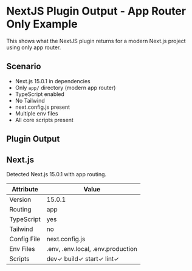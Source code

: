 # NextJS Plugin Output - App Router Only Example

This shows what the NextJS plugin returns for a modern Next.js project using only app router.

## Scenario
- Next.js 15.0.1 in dependencies
- Only `app/` directory (modern app router)
- TypeScript enabled
- No Tailwind
- next.config.js present
- Multiple env files
- All core scripts present

## Plugin Output

## Next.js
Detected Next.js 15.0.1 with app routing.

| Attribute | Value |
| --------- | ----- |
| Version | 15.0.1 |
| Routing | app |
| TypeScript | yes |
| Tailwind | no |
| Config File | next.config.js |
| Env Files | .env, .env.local, .env.production |
| Scripts | dev✓ build✓ start✓ lint✓ |